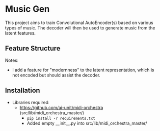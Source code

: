 # Music Gen

This project aims to train Convolutional AutoEncoder(s) based on various types of music. The decoder will then be used to generate music from the latent features.

## Feature Structure

Notes:

- I add a feature for "modernness" to the latent representation, which is not encoded but should assist the decoder.

## Installation

- Libraries required:
  - https://github.com/ai-unit/midi-orchestra (src/lib/midi_orchestra_master/)
    - `pip install -r requirements.txt`
    - Added empty \_\_init\_\_.py into src/lib/midi_orchestra_master/
